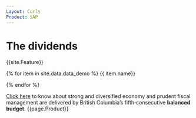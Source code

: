 ```yaml
---
Layout: Curly
Product: SAP
---
```


# The dividends

{{site.Feature}}


{% for item in site.data.data_demo %}
{{ item.name}}

{% endfor %}


[Click here](https://app.slack.com/client/T0167KWU8F2/C015HR4DY82) to know about strong and diversified economy and prudent fiscal management are delivered by British Columbia’s fifth‐consecutive **balanced budget**. {{page.Product}}
